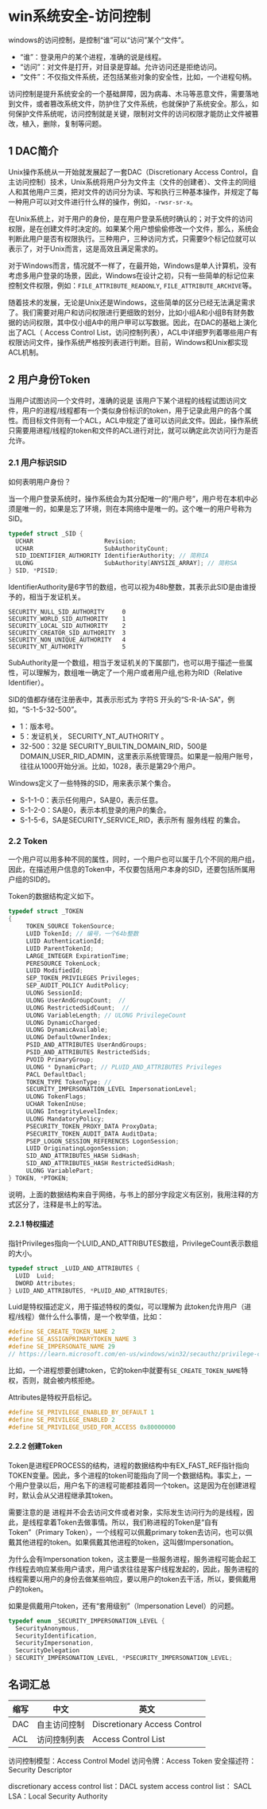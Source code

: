 # win系统安全-访问控制

windows的访问控制，是控制“谁”可以“访问”某个“文件”。

* “谁”：登录用户的某个进程，准确的说是线程。
* “访问”：对文件是打开，对目录是穿越。允许访问还是拒绝访问。
* “文件”：不仅指文件系统，还包括某些对象的安全性，比如，一个进程句柄。

访问控制是提升系统安全的一个基础屏障，因为病毒、木马等恶意文件，需要落地到文件，或者篡改系统文件，防护住了文件系统，也就保护了系统安全。那么，如何保护文件系统呢，访问控制就是关键，限制对文件的访问权限才能防止文件被篡改，植入，删除，复制等问题。

## 1 DAC简介
Unix操作系统从一开始就发展起了一套DAC（Discretionary Access Control，自主访问控制）技术，Unix系统将用户分为文件主（文件的创建者）、文件主的同组人和其他用户三类，把对文件的访问分为读、写和执行三种基本操作，并规定了每一种用户可以对文件进行什么样的操作，例如，`-rwsr-sr-x`。

在Unix系统上，对于用户的身份，是在用户登录系统时确认的；对于文件的访问权限，是在创建文件时决定的。如果某个用户想偷偷修改一个文件，那么，系统会判断此用户是否有权限执行。三种用户，三种访问方式，只需要9个标记位就可以表示了，对于Unix而言，这是高效且满足需求的。

对于Windows而言，情况就不一样了，在最开始，Windows是单人计算机，没有考虑多用户登录的场景，因此，Windows在设计之初，只有一些简单的标记位来控制文件权限，例如：`FILE_ATTRIBUTE_READONLY`, `FILE_ATTRIBUTE_ARCHIVE`等。

随着技术的发展，无论是Unix还是Windows，这些简单的区分已经无法满足需求了。我们需要对用户和访问权限进行更细致的划分，比如小组A和小组B有财务数据的访问权限，其中仅小组A中的用户甲可以写数据。因此，在DAC的基础上演化出了ACL（ Access Control List，访问控制列表），ACL中详细罗列着哪些用户有权限访问文件，操作系统严格按列表进行判断。目前，Windows和Unix都实现ACL机制。

## 2 用户身份Token
当用户试图访问一个文件时，准确的说是 该用户下某个进程的线程试图访问文件，用户的进程/线程都有一个类似身份标识的token，用于记录此用户的各个属性。而目标文件则有一个ACL，ACL中规定了谁可以访问此文件。因此，操作系统只需要用进程/线程的token和文件的ACL进行对比，就可以确定此次访问行为是否允许。

### 2.1 用户标识SID
如何表明用户身份？

当一个用户登录系统时，操作系统会为其分配唯一的“用户号”，用户号在本机中必须是唯一的，如果是忘了环境，则在本网络中是唯一的。这个唯一的用户号称为SID。
```c++
typedef struct _SID {
  UCHAR                    Revision;
  UCHAR                    SubAuthorityCount;
  SID_IDENTIFIER_AUTHORITY IdentifierAuthority; // 简称IA
  ULONG                    SubAuthority[ANYSIZE_ARRAY]; // 简称SA
} SID, *PISID;
```
IdentifierAuthority是6字节的数组，也可以视为48b整数，其表示此SID是由谁授予的，相当于发证机关。
```
SECURITY_NULL_SID_AUTHORITY	    0
SECURITY_WORLD_SID_AUTHORITY	1
SECURITY_LOCAL_SID_AUTHORITY	2
SECURITY_CREATOR_SID_AUTHORITY	3
SECURITY_NON_UNIQUE_AUTHORITY	4
SECURITY_NT_AUTHORITY	        5
```

SubAuthority是一个数组，相当于发证机关的下属部门，也可以用于描述一些属性，可以理解为，数组唯一确定了一个用户或者用户组,也称为RID（Relative Identifier）。

SID的值都存储在注册表中，其表示形式为 字符S 开头的“S-R-IA-SA”，例如，“S-1-5-32-500”。
* 1：版本号。
* 5：发证机关， SECURITY_NT_AUTHORITY 。
* 32-500：32是 SECURITY_BUILTIN_DOMAIN_RID，500是DOMAIN_USER_RID_ADMIN，这里表示系统管理员。如果是一般用户账号，往往从1000开始分派。比如，1028，表示是第29个用户。

Windows定义了一些特殊的SID，用来表示某个集合。
* S-1-1-0：表示任何用户，SA是0，表示任意。
* S-1-2-0：SA是0，表示本机登录的用户的集合。
* S-1-5-6，SA是SECURITY_SERVICE_RID，表示所有 服务线程 的集合。

### 2.2 Token
一个用户可以用多种不同的属性，同时，一个用户也可以属于几个不同的用户组，因此，在描述用户信息的Token中，不仅要包括用户本身的SID，还要包括所属用户组的SID的。

Token的数据结构定义如下。

```c++
typedef struct _TOKEN
{
     TOKEN_SOURCE TokenSource;
     LUID TokenId; // 编号，一个64b整数
     LUID AuthenticationId;
     LUID ParentTokenId;
     LARGE_INTEGER ExpirationTime;
     PERESOURCE TokenLock;
     LUID ModifiedId;
     SEP_TOKEN_PRIVILEGES Privileges;
     SEP_AUDIT_POLICY AuditPolicy;
     ULONG SessionId;
     ULONG UserAndGroupCount;  //
     ULONG RestrictedSidCount;  //
     ULONG VariableLength; // ULONG PrivilegeCount
     ULONG DynamicCharged;
     ULONG DynamicAvailable;
     ULONG DefaultOwnerIndex;
     PSID_AND_ATTRIBUTES UserAndGroups;
     PSID_AND_ATTRIBUTES RestrictedSids;
     PVOID PrimaryGroup;
     ULONG * DynamicPart; // PLUID_AND_ATTRIBUTES Privileges
     PACL DefaultDacl;
     TOKEN_TYPE TokenType; //
     SECURITY_IMPERSONATION_LEVEL ImpersonationLevel;
     ULONG TokenFlags;
     UCHAR TokenInUse;
     ULONG IntegrityLevelIndex;
     ULONG MandatoryPolicy;
     PSECURITY_TOKEN_PROXY_DATA ProxyData;
     PSECURITY_TOKEN_AUDIT_DATA AuditData;
     PSEP_LOGON_SESSION_REFERENCES LogonSession;
     LUID OriginatingLogonSession;
     SID_AND_ATTRIBUTES_HASH SidHash;
     SID_AND_ATTRIBUTES_HASH RestrictedSidHash;
     ULONG VariablePart;
} TOKEN, *PTOKEN;
```
说明，上面的数据结构来自于网络，与书上的部分字段定义有区别，我用注释的方式区分了，注释是书上的写法。

#### 2.2.1 特权描述
指针Privileges指向一个LUID_AND_ATTRIBUTES数组，PrivilegeCount表示数组的大小。
```c
typedef struct _LUID_AND_ATTRIBUTES {
  LUID  Luid;
  DWORD Attributes;
} LUID_AND_ATTRIBUTES, *PLUID_AND_ATTRIBUTES;
```
Luid是特权描述定义，用于描述特权的类似，可以理解为 此token允许用户（进程/线程）做什么什么事情，是一个枚举值，比如：
```c
#define SE_CREATE_TOKEN_NAME 2
#define SE_ASSIGNPRIMARYTOKEN_NAME 3
#define SE_IMPERSONATE_NAME 29
// https://learn.microsoft.com/en-us/windows/win32/secauthz/privilege-constants
```
比如，一个进程想要创建token，它的token中就要有`SE_CREATE_TOKEN_NAME`特权，否则，就会被内核拒绝。

Attributes是特权开启标记。
```c
#define SE_PRIVILEGE_ENABLED_BY_DEFAULT 1
#define SE_PRIVILEGE_ENABLED 2
#define SE_PRIVILEGE_USED_FOR_ACCESS 0x80000000
```

#### 2.2.2 创建Token
Token是进程EPROCESS的结构，进程的数据结构中有EX_FAST_REF指针指向TOKEN变量。因此，多个进程的token可能指向了同一个数据结构。事实上，一个用户登录以后，用户名下的进程可能都挂着同一个token。这是因为在创建进程时，默认会从父进程继承其token。

需要注意的是 进程并不会去访问文件或者对象，实际发生访问行为的是线程，因此，是线程拿着Token去做事情。所以，我们称进程的Token是“自有Token”（Primary Token），一个线程可以佩戴primary token去访问，也可以佩戴其他进程的token。如果佩戴其他进程的token，这叫做Impersonation。

为什么会有Impersonation token，这主要是一些服务进程，服务进程可能会起工作线程去响应某些用户请求，用户请求往往是客户线程发起的，因此，服务进程的线程需要以用户的身份去做某些响应，要以用户的token去干活，所以，要佩戴用户的token。

如果是佩戴用户token，还有“套用级别”（Impersonation Level）的问题。
```c
typedef enum _SECURITY_IMPERSONATION_LEVEL {
  SecurityAnonymous,
  SecurityIdentification,
  SecurityImpersonation,
  SecurityDelegation
} SECURITY_IMPERSONATION_LEVEL, *PSECURITY_IMPERSONATION_LEVEL;
```


## 名词汇总
| 缩写 | 中文         | 英文                         |
| ---- | ------------ | ---------------------------- |
| DAC  | 自主访问控制 | Discretionary Access Control |
| ACL  | 访问控制列表 | Access Control List          |



访问控制模型：Access Control Model
访问令牌：Access Token
安全描述符：Security Descriptor

discretionary access control list：DACL
system access control list： SACL
LSA：Local Security Authority